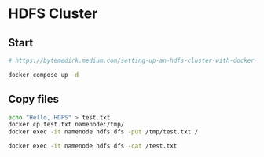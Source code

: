 # HDFS Cluster

## Start

```bash
# https://bytemedirk.medium.com/setting-up-an-hdfs-cluster-with-docker-compose-a-step-by-step-guide-4541cd15b168

docker compose up -d
```
## Copy files

```bash
echo "Hello, HDFS" > test.txt
docker cp test.txt namenode:/tmp/
docker exec -it namenode hdfs dfs -put /tmp/test.txt /

docker exec -it namenode hdfs dfs -cat /test.txt


```
